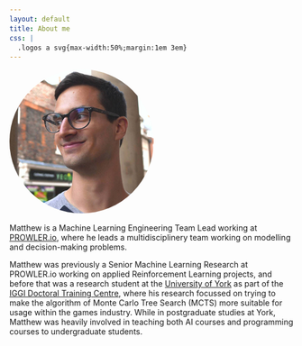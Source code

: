 ```yaml
---
layout: default
title: About me
css: |
  .logos a svg{max-width:50%;margin:1em 3em}
---
```


<div class="centre">
	<img src="/resources/ProfilePicture-256.jpg" alt="A picture of Matthew Bedder, with him looking a lot younger than he currently is." style="border-radius:50%;"/>
</div>

Matthew is a Machine Learning Engineering Team Lead working at [PROWLER.io](https://prowler.io), where he leads a multidisciplinery team working on modelling and decision-making problems.

Matthew was previously a Senior Machine Learning Research at PROWLER.io working on applied Reinforcement Learning projects, and before that was a research student at the [University of York](https://www.cs.york.ac.uk) as part of the [IGGI Doctoral Training Centre](http://www.iggi.org.uk), where his research focussed on trying to make the algorithm of Monte Carlo Tree Search (MCTS) more suitable for usage within the games industry. While in postgraduate studies at York, Matthew was heavily involved in teaching both AI courses and programming courses to undergraduate students.
